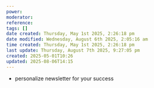 ```yaml
---
power: 
moderator: 
reference: 
tags: []
date created: Thursday, May 1st 2025, 2:26:18 pm
date modified: Wednesday, August 6th 2025, 2:05:16 am
time created: Thursday, May 1st 2025, 2:26:18 pm
last update: Thursday, August 7th 2025, 9:27:05 pm
created: 2025-05-01T10:26
updated: 2025-08-06T14:15
---
```

- personalize newsletter for your success